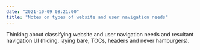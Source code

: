 ```yaml
---
date: "2021-10-09 08:21:00"
title: "Notes on types of website and user navigation needs"
---
```



Thinking about classifying website and user navigation needs and resultant navigation UI (hiding, laying bare, TOCs, headers and never hamburgers).
